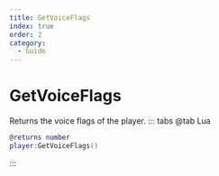 ```yaml
---
title: GetVoiceFlags
index: true
order: 2
category:
  - Guide
---
```


# GetVoiceFlags
Returns the voice flags of the player.
::: tabs
@tab Lua
```lua
@returns number
player:GetVoiceFlags()
```

:::